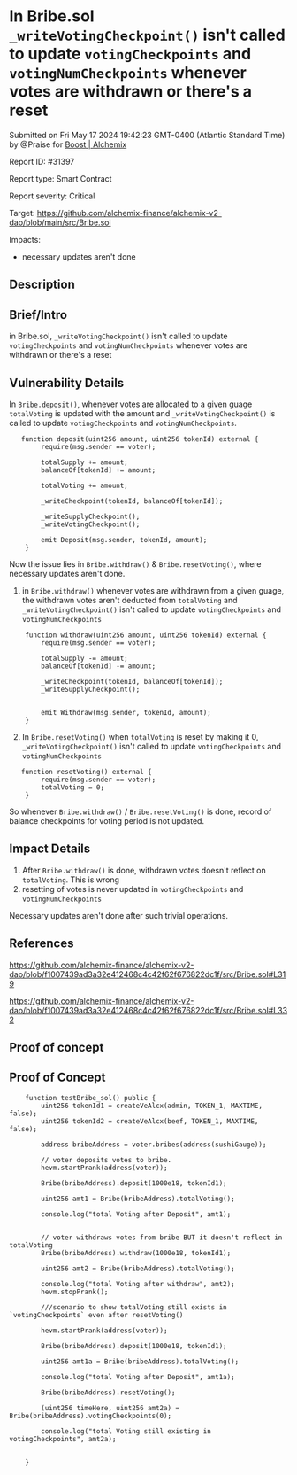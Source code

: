 
# In Bribe.sol `_writeVotingCheckpoint()` isn't called to update `votingCheckpoints` and `votingNumCheckpoints` whenever votes are withdrawn or there's a reset

Submitted on Fri May 17 2024 19:42:23 GMT-0400 (Atlantic Standard Time) by @Praise for [Boost | Alchemix](https://immunefi.com/bounty/alchemix-boost/)

Report ID: #31397

Report type: Smart Contract

Report severity: Critical

Target: https://github.com/alchemix-finance/alchemix-v2-dao/blob/main/src/Bribe.sol

Impacts:
- necessary updates aren't done

## Description
## Brief/Intro
in Bribe.sol, `_writeVotingCheckpoint()` isn't called to update `votingCheckpoints` and `votingNumCheckpoints` whenever votes are withdrawn or there's a reset

## Vulnerability Details
In `Bribe.deposit()`, whenever votes are allocated to a given guage `totalVoting` is updated with the amount and `_writeVotingCheckpoint()` is called to update `votingCheckpoints` and `votingNumCheckpoints`.

```solidity
   function deposit(uint256 amount, uint256 tokenId) external {
        require(msg.sender == voter);

        totalSupply += amount;
        balanceOf[tokenId] += amount;

        totalVoting += amount;

        _writeCheckpoint(tokenId, balanceOf[tokenId]);

        _writeSupplyCheckpoint();
        _writeVotingCheckpoint();

        emit Deposit(msg.sender, tokenId, amount);
    }
```

Now the issue lies in `Bribe.withdraw()` & `Bribe.resetVoting()`, where necessary updates aren't done.

1.  in `Bribe.withdraw()` whenever votes are withdrawn from a given guage, the withdrawn votes aren't deducted from `totalVoting` and `_writeVotingCheckpoint()` isn't called to update `votingCheckpoints` and `votingNumCheckpoints`
```solidity
    function withdraw(uint256 amount, uint256 tokenId) external {
        require(msg.sender == voter);

        totalSupply -= amount;
        balanceOf[tokenId] -= amount;

        _writeCheckpoint(tokenId, balanceOf[tokenId]);
        _writeSupplyCheckpoint();
       

        emit Withdraw(msg.sender, tokenId, amount);
    }
```

2. In `Bribe.resetVoting()` when `totalVoting` is reset by making it 0, `_writeVotingCheckpoint()` isn't called to update `votingCheckpoints` and `votingNumCheckpoints`
```solidity
   function resetVoting() external {
        require(msg.sender == voter);
        totalVoting = 0;
    }
```

So whenever `Bribe.withdraw()` / `Bribe.resetVoting()` is done, record of balance checkpoints for voting period is not updated.
## Impact Details
1. After `Bribe.withdraw()` is done, withdrawn votes doesn't reflect on `totalVoting`. This is wrong
2. resetting of votes is never updated in `votingCheckpoints` and `votingNumCheckpoints`

Necessary updates aren't done after such trivial operations.

## References
https://github.com/alchemix-finance/alchemix-v2-dao/blob/f1007439ad3a32e412468c4c42f62f676822dc1f/src/Bribe.sol#L319

https://github.com/alchemix-finance/alchemix-v2-dao/blob/f1007439ad3a32e412468c4c42f62f676822dc1f/src/Bribe.sol#L332

        
## Proof of concept
## Proof of Concept

```solidity
    function testBribe_sol() public {
        uint256 tokenId1 = createVeAlcx(admin, TOKEN_1, MAXTIME, false);
        uint256 tokenId2 = createVeAlcx(beef, TOKEN_1, MAXTIME, false);

        address bribeAddress = voter.bribes(address(sushiGauge));

        // voter deposits votes to bribe.
        hevm.startPrank(address(voter));

        Bribe(bribeAddress).deposit(1000e18, tokenId1);

        uint256 amt1 = Bribe(bribeAddress).totalVoting();

        console.log("total Voting after Deposit", amt1);


        // voter withdraws votes from bribe BUT it doesn't reflect in totalVoting
        Bribe(bribeAddress).withdraw(1000e18, tokenId1);

        uint256 amt2 = Bribe(bribeAddress).totalVoting();

        console.log("total Voting after withdraw", amt2);
        hevm.stopPrank();

        ///scenario to show totalVoting still exists in `votingCheckpoints` even after resetVoting()

        hevm.startPrank(address(voter));

        Bribe(bribeAddress).deposit(1000e18, tokenId1);

        uint256 amt1a = Bribe(bribeAddress).totalVoting();

        console.log("total Voting after Deposit", amt1a);

        Bribe(bribeAddress).resetVoting();

        (uint256 timeHere, uint256 amt2a) = Bribe(bribeAddress).votingCheckpoints(0);

        console.log("total Voting still existing in votingCheckpoints", amt2a);


    }
```